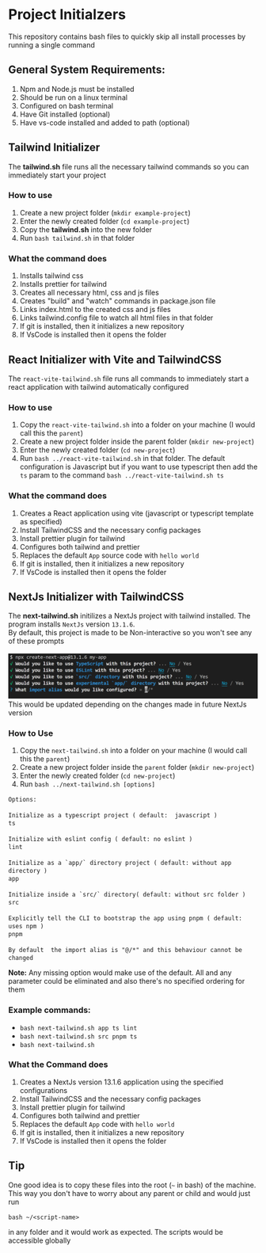 # Project Initialzers

This repository contains bash files to quickly skip all install processes by running a single command

## General System Requirements:

1. Npm and Node.js must be installed
2. Should be run on a linux terminal
3. Configured on bash terminal
4. Have Git installed (optional)
5. Have vs-code installed and added to path (optional)

## Tailwind Initializer

The **tailwind.sh** file runs all the necessary tailwind commands so you can immediately start your project

### How to use

1. Create a new project folder (`mkdir example-project`)
2. Enter the newly created folder (`cd example-project`)
3. Copy the **tailwind.sh** into the new folder
4. Run `bash tailwind.sh` in that folder

### What the command does

1. Installs tailwind css
2. Installs prettier for tailwind
3. Creates all necessary html, css and js files
4. Creates "build" and "watch" commands in package.json file
5. Links index.html to the created css and js files
6. Links tailwind.config file to watch all html files in that folder
7. If git is installed, then it initializes a new repository
8. If VsCode is installed then it opens the folder

## React Initializer with Vite and TailwindCSS

The `react-vite-tailwind.sh` file runs all commands to immediately start a react application with tailwind automatically configured

### How to use

1. Copy the `react-vite-tailwind.sh` into a folder on your machine (I would call this the `parent`)
2. Create a new project folder inside the parent folder (`mkdir new-project`)
3. Enter the newly created folder (`cd new-project`)
4. Run `bash ../react-vite-tailwind.sh` in that folder.
   The default configuration is Javascript but if you want to use typescript then add the `ts` param to the command
   `bash ../react-vite-tailwind.sh ts`

### What the command does

1. Creates a React application using vite (javascript or typescript template as specified)
2. Install TailwindCSS and the necessary config packages
3. Install prettier plugin for tailwind
4. Configures both tailwind and prettier
5. Replaces the default `App` source code with `hello world`
6. If git is installed, then it initializes a new repository
7. If VsCode is installed then it opens the folder

## NextJs Initializer with TailwindCSS

The **next-tailwind.sh** initilizes a NextJs project with tailwind installed. The program installs `NextJs` version `13.1.6`. <!-- This is because it has been designed to work properly to by-pass the CLI prompts of this version.--> <br/> By default, this project is made to be Non-interactive so you won't see any of these prompts <br><br>
<img src="./next-prompt.png" alt="Next 13.1.6 CLI Prompt"/>
This would be updated depending on the changes made in future NextJs version

### How to Use

1. Copy the `next-tailwind.sh` into a folder on your machine (I would call this the `parent`)
2. Create a new project folder inside the `parent` folder (`mkdir new-project`)
3. Enter the newly created folder (`cd new-project`)
4. Run `bash ../next-tailwind.sh [options]`

```
Options:

Initialize as a typescript project ( default:  javascript )
ts

Initialize with eslint config ( default: no eslint )
lint

Initialize as a `app/` directory project ( default: without app directory )
app

Initialize inside a `src/` directory( default: without src folder )
src

Explicitly tell the CLI to bootstrap the app using pnpm ( default: uses npm )
pnpm

By default  the import alias is "@/*" and this behaviour cannot be changed
```

**Note:** Any missing option would make use of the default. All and any parameter could be eliminated and also there's no specified ordering for them

### Example commands:

- `bash next-tailwind.sh app ts lint`
- `bash next-tailwind.sh src pnpm ts`
- `bash next-tailwind.sh `

### What the Command does

1. Creates a NextJs version 13.1.6 application using the specified configurations
2. Install TailwindCSS and the necessary config packages
3. Install prettier plugin for tailwind
4. Configures both tailwind and prettier
5. Replaces the default `App` code with `hello world`
6. If git is installed, then it initializes a new repository
7. If VsCode is installed then it opens the folder

## Tip

One good idea is to copy these files into the root (`~` in bash) of the machine. This way you don't have to worry about any parent or child and would just run

```
bash ~/<script-name>
```

in any folder and it would work as expected. The scripts would be accessible globally
